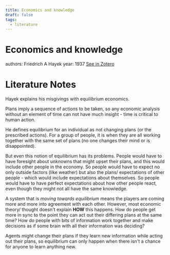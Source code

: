```yaml
---
title: Economics and knowledge
draft: false
tags:
  - literature
---
```


# Economics and knowledge
authors: Friedrich A Hayek
year: 1937
[See in Zotero](zotero://select/items/@hayek1937)

# Literature Notes
Hayek explains his misgivings with equilibrium economics. 

Plans imply a sequence of actions to be taken, so any economic analysis without an element of time can not have much insight - time is critical to human action. 

He defines equilibrium for an individual as not changing plans (or the prescribed actions). For a group of people, it is when they are all working together with the same set of plans (no one changes their mind or is disappointed). 

But even this notion of equilibrium has its problems. People would have to have foresight about unknowns that might upset their plans, and this would include other people in the economy. So people would have to expect no only outside factors (like weather) but also the plans/ expectations of other people - which would include expectations about themselves. So people would have to have perfect expectations about how other people react, even though they might not all have the same knowledge. 

A system that is _moving towards equilibrium_ means the players are coming more and more into agreement with each other. However, most economic theory/ thought doesn't explain **HOW** this happens. How do people get more in sync to the point they can act out their differing plans at the same time? How do people with bits of information work together and make decisions as if some brain with all their information was deciding?

Agents might change their plans if they learn new information while acting out their plans, so equilibrium can only happen when there isn't a chance for anyone to learn anything new. 